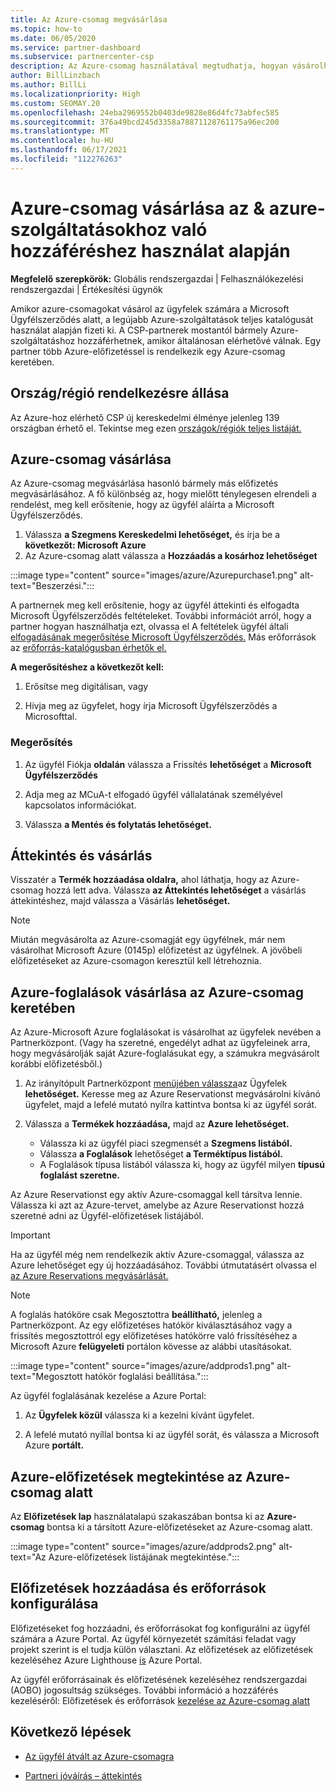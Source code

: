 ```yaml
---
title: Az Azure-csomag megvásárlása
ms.topic: how-to
ms.date: 06/05/2020
ms.service: partner-dashboard
ms.subservice: partnercenter-csp
description: Az Azure-csomag használatával megtudhatja, hogyan vásárolhat egy vagy több Azure-előfizetést, Azure Reservationst az erőforrások konfigurálása, valamint az előfizetések megtekintéséhez vagy hozzáadásához.
author: BillLinzbach
ms.author: BillLi
ms.localizationpriority: High
ms.custom: SEOMAY.20
ms.openlocfilehash: 24eba2969552b0403de9828e86d4fc73abfec585
ms.sourcegitcommit: 376a49bcd245d3358a78871128761175a96ec200
ms.translationtype: MT
ms.contentlocale: hu-HU
ms.lasthandoff: 06/17/2021
ms.locfileid: "112276263"
---
```

# <a name="purchase-the-azure-plan-for-customers--access-the-latest-azure-services-at-pay-as-you-go-rates"></a>Azure-csomag vásárlása az & azure-szolgáltatásokhoz való hozzáféréshez használat alapján

**Megfelelő szerepkörök:** Globális rendszergazdai | Felhasználókezelési rendszergazdai | Értékesítési ügynök

Amikor azure-csomagokat vásárol az ügyfelek számára a Microsoft Ügyfélszerződés alatt, a legújabb Azure-szolgáltatások teljes katalógusát használat alapján fizeti ki. A CSP-partnerek mostantól bármely Azure-szolgáltatáshoz hozzáférhetnek, amikor általánosan elérhetővé válnak. Egy partner több Azure-előfizetéssel is rendelkezik egy Azure-csomag keretében. 

## <a name="countryregion-availability"></a>Ország/régió rendelkezésre állása

Az Azure-hoz elérhető CSP új kereskedelmi élménye jelenleg 139 országban érhető el. Tekintse meg ezen [országok/régiók teljes listáját.](https://query.prod.cms.rt.microsoft.com/cms/api/am/binary/RE3QN0x) 

## <a name="how-to-purchase-azure-plan"></a>Azure-csomag vásárlása

Az Azure-csomag megvásárlása hasonló bármely más előfizetés megvásárlásához. A fő különbség az, hogy mielőtt ténylegesen elrendeli a rendelést, meg kell erősítenie, hogy az ügyfél aláírta a Microsoft Ügyfélszerződés.

1. Válassza **a Szegmens Kereskedelmi lehetőséget,** és írja be a **következőt: Microsoft Azure** 
2. Az Azure-csomag alatt válassza a **Hozzáadás a kosárhoz lehetőséget**

:::image type="content" source="images/azure/Azurepurchase1.png" alt-text="Beszerzési.":::

A partnernek meg kell erősítenie, hogy az ügyfél áttekinti és elfogadta Microsoft Ügyfélszerződés feltételeket. További információt arról, hogy a partner hogyan használhatja ezt, olvassa el A feltételek ügyfél általi [elfogadásának megerősítése Microsoft Ügyfélszerződés.](confirm-customer-agreement.md) Más erőforrások az [erőforrás-katalógusban érhetők el.](https://partner.microsoft.com/resources/collection/Microsoft-Customer-Agreement-in-the-CSP-program#/)

**A megerősítéshez a következőt kell:** 

1. Erősítse meg digitálisan, vagy

2. Hívja meg az ügyfelet, hogy írja Microsoft Ügyfélszerződés a Microsofttal. 

### <a name="to-confirm"></a>Megerősítés 

1. Az ügyfél Fiókja **oldalán** válassza a Frissítés **lehetőséget** a **Microsoft Ügyfélszerződés**  

2. Adja meg az MCuA-t elfogadó ügyfél vállalatának személyével kapcsolatos információkat.

3. Válassza **a Mentés és folytatás lehetőséget.**  

## <a name="review-and-buy"></a>Áttekintés és vásárlás

Visszatér a **Termék hozzáadása oldalra,** ahol láthatja, hogy az Azure-csomag hozzá lett adva. Válassza **az Áttekintés lehetőséget** a vásárlás áttekintéshez, majd válassza a Vásárlás **lehetőséget.** 

>[!Note]
>Miután megvásárolta az Azure-csomagját egy ügyfélnek, már nem vásárolhat Microsoft Azure (0145p) előfizetést az ügyfélnek. A jövőbeli előfizetéseket az Azure-csomagon keresztül kell létrehoznia.

## <a name="purchase-azure-reservations-under-the-azure-plan"></a>Azure-foglalások vásárlása az Azure-csomag keretében 
  
Az Azure-Microsoft Azure foglalásokat is vásárolhat az ügyfelek nevében a Partnerközpont. (Vagy ha szeretné, engedélyt [](give-customers-permission.md) adhat az ügyfeleinek arra, hogy megvásárolják saját Azure-foglalásukat egy, a számukra megvásárolt korábbi előfizetésből.)

1. Az irányítópult Partnerközpont [menüjében válassza](https://partner.microsoft.com/dashboard/)az Ügyfelek **lehetőséget.** Keresse meg az Azure Reservationst megvásárolni kívánó ügyfelet, majd a lefelé mutató nyílra kattintva bontsa ki az ügyfél sorát.

2. Válassza a **Termékek hozzáadása,** majd az **Azure lehetőséget.** 

   - Válassza ki az ügyfél piaci szegmensét a **Szegmens listából.**
   - Válassza **a Foglalások** lehetőséget **a Terméktípus listából.**
   - A Foglalások típusa listából válassza ki, hogy az ügyfél milyen **típusú foglalást szeretne.**

Az Azure Reservationst egy aktív Azure-csomaggal kell társítva lennie. Válassza ki azt az Azure-tervet, amelybe az Azure Reservationst hozzá szeretné adni az Ügyfél-előfizetések listájából. 

>[!Important] 
>Ha az ügyfél még nem rendelkezik aktív Azure-csomaggal, válassza az Azure lehetőséget egy új hozzáadásához. További útmutatásért olvassa el [az Azure Reservations megvásárlását.](azure-reservations-buying.md#purchase-azure-reservations)

>[!Note]
>A foglalás hatóköre csak Megosztottra **beállítható,** jelenleg a Partnerközpont. Az egy előfizetéses hatókör kiválasztásához vagy a frissítés megosztottról egy előfizetéses hatókörre való frissítéséhez a Microsoft Azure **felügyeleti** portálon kövesse az alábbi utasításokat. 

:::image type="content" source="images/azure/addprods1.png" alt-text="Megosztott hatókör foglalási beállítása.":::

Az ügyfél foglalásának kezelése a Azure Portal: 

1. Az **Ügyfelek közül** válassza ki a kezelni kívánt ügyfelet. 

2. A lefelé mutató nyíllal bontsa ki az ügyfél sorát, és válassza a Microsoft Azure **portált.**  
 
## <a name="view-azure-subscriptions-under-the-azure-plan"></a>Azure-előfizetések megtekintése az Azure-csomag alatt

Az **Előfizetések lap** használatalapú szakaszában bontsa ki az **Azure-csomag** bontsa ki a társított Azure-előfizetéseket az Azure-csomag alatt.

:::image type="content" source="images/azure/addprods2.png" alt-text="Az Azure-előfizetések listájának megtekintése."::: 


## <a name="add-subscriptions-and-configure-resources"></a>Előfizetések hozzáadása és erőforrások konfigurálása

Előfizetéseket fog hozzáadni, és erőforrásokat fog konfigurálni az ügyfél számára a Azure Portal. Az ügyfél környezetét számítási feladat vagy projekt szerint is el tudja külön választani. Az előfizetések az előfizetések kezeléséhez Azure Lighthouse [is](https://azure.microsoft.com/services/azure-lighthouse/) Azure Portal. 

Az ügyfél erőforrásainak és előfizetésének kezeléséhez rendszergazdai  (AOBO) jogosultság szükséges. További információ a hozzáférés kezeléséről: Előfizetések és erőforrások [kezelése az Azure-csomag alatt](azure-plan-manage.md)

## <a name="next-steps"></a>Következő lépések

- [Az ügyfél átvált az Azure-csomagra](azure-plan-transition.md)

- [Partneri jóváírás – áttekintés](partner-earned-credit.md)
